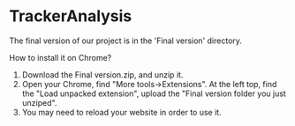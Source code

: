 TrackerAnalysis
===============
The final version of our project is in the 'Final version' directory.

How to install it on Chrome?
1. Download the Final version.zip, and unzip it.
2. Open your Chrome, find "More tools->Extensions". At the left top, find the "Load unpacked extension", upload the "Final version folder you just unziped".
3. You may need to reload your website in order to use it. 
 
